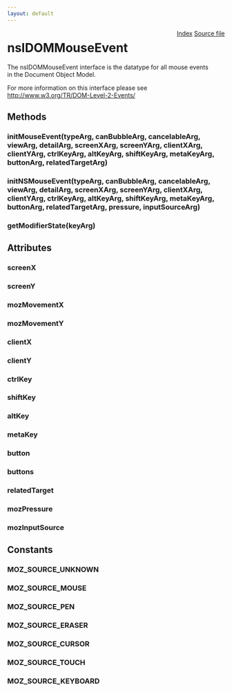 ```yaml
---
layout: default
---
```

<div class='links' style='float:right'><a href="../index.html">Index</a>
<a href="http://dxr.mozilla.org/mozilla-central/source/dom/interfaces/events/nsIDOMMouseEvent.idl">Source file</a>
</div>

# nsIDOMMouseEvent #
  
The nsIDOMMouseEvent interface is the datatype for all mouse events  
in the Document Object Model.  
  
For more information on this interface please see  
http://www.w3.org/TR/DOM-Level-2-Events/  
  

## Methods ##

### initMouseEvent(typeArg, canBubbleArg, cancelableArg, viewArg, detailArg, screenXArg, screenYArg, clientXArg, clientYArg, ctrlKeyArg, altKeyArg, shiftKeyArg, metaKeyArg, buttonArg, relatedTargetArg) ###

### initNSMouseEvent(typeArg, canBubbleArg, cancelableArg, viewArg, detailArg, screenXArg, screenYArg, clientXArg, clientYArg, ctrlKeyArg, altKeyArg, shiftKeyArg, metaKeyArg, buttonArg, relatedTargetArg, pressure, inputSourceArg) ###

### getModifierState(keyArg) ###

## Attributes ##

### screenX ###

### screenY ###

### mozMovementX ###

### mozMovementY ###

### clientX ###

### clientY ###

### ctrlKey ###

### shiftKey ###

### altKey ###

### metaKey ###

### button ###

### buttons ###

### relatedTarget ###

### mozPressure ###

### mozInputSource ###

## Constants ##

### MOZ_SOURCE_UNKNOWN ###

### MOZ_SOURCE_MOUSE ###

### MOZ_SOURCE_PEN ###

### MOZ_SOURCE_ERASER ###

### MOZ_SOURCE_CURSOR ###

### MOZ_SOURCE_TOUCH ###

### MOZ_SOURCE_KEYBOARD ###
